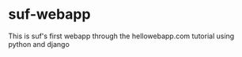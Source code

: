 # suf-webapp
This is suf's first webapp through the hellowebapp.com tutorial using python and django
